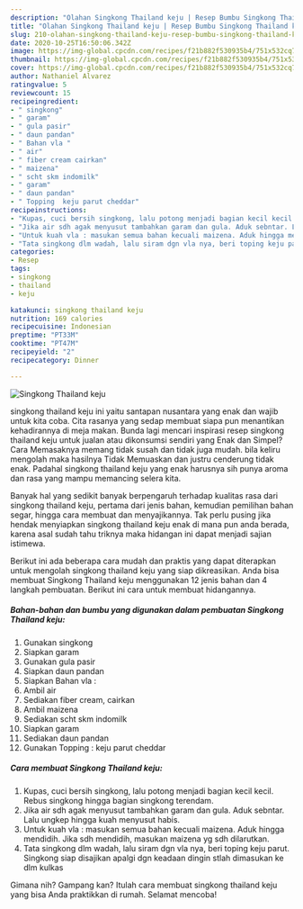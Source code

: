 ```yaml
---
description: "Olahan Singkong Thailand keju | Resep Bumbu Singkong Thailand keju Yang Paling Enak"
title: "Olahan Singkong Thailand keju | Resep Bumbu Singkong Thailand keju Yang Paling Enak"
slug: 210-olahan-singkong-thailand-keju-resep-bumbu-singkong-thailand-keju-yang-paling-enak
date: 2020-10-25T16:50:06.342Z
image: https://img-global.cpcdn.com/recipes/f21b882f530935b4/751x532cq70/singkong-thailand-keju-foto-resep-utama.jpg
thumbnail: https://img-global.cpcdn.com/recipes/f21b882f530935b4/751x532cq70/singkong-thailand-keju-foto-resep-utama.jpg
cover: https://img-global.cpcdn.com/recipes/f21b882f530935b4/751x532cq70/singkong-thailand-keju-foto-resep-utama.jpg
author: Nathaniel Alvarez
ratingvalue: 5
reviewcount: 15
recipeingredient:
- " singkong"
- " garam"
- " gula pasir"
- " daun pandan"
- " Bahan vla "
- " air"
- " fiber cream cairkan"
- " maizena"
- " scht skm indomilk"
- " garam"
- " daun pandan"
- " Topping  keju parut cheddar"
recipeinstructions:
- "Kupas, cuci bersih singkong, lalu potong menjadi bagian kecil kecil. Rebus singkong hingga bagian singkong terendam."
- "Jika air sdh agak menyusut tambahkan garam dan gula. Aduk sebntar. Lalu ungkep hingga kuah menyusut habis."
- "Untuk kuah vla : masukan semua bahan kecuali maizena. Aduk hingga mendidih. Jika sdh mendidih, masukan maizena yg sdh dilarutkan."
- "Tata singkong dlm wadah, lalu siram dgn vla nya, beri toping keju parut. Singkong siap disajikan apalgi dgn keadaan dingin stlah dimasukan ke dlm kulkas"
categories:
- Resep
tags:
- singkong
- thailand
- keju

katakunci: singkong thailand keju 
nutrition: 169 calories
recipecuisine: Indonesian
preptime: "PT33M"
cooktime: "PT47M"
recipeyield: "2"
recipecategory: Dinner

---
```



![Singkong Thailand keju](https://img-global.cpcdn.com/recipes/f21b882f530935b4/751x532cq70/singkong-thailand-keju-foto-resep-utama.jpg)


singkong thailand keju ini yaitu santapan nusantara yang enak dan wajib untuk kita coba. Cita rasanya yang sedap membuat siapa pun menantikan kehadirannya di meja makan.
Bunda lagi mencari inspirasi resep singkong thailand keju untuk jualan atau dikonsumsi sendiri yang Enak dan Simpel? Cara Memasaknya memang tidak susah dan tidak juga mudah. bila keliru mengolah maka hasilnya Tidak Memuaskan dan justru cenderung tidak enak. Padahal singkong thailand keju yang enak harusnya sih punya aroma dan rasa yang mampu memancing selera kita.

Banyak hal yang sedikit banyak berpengaruh terhadap kualitas rasa dari singkong thailand keju, pertama dari jenis bahan, kemudian pemilihan bahan segar, hingga cara membuat dan menyajikannya. Tak perlu pusing jika hendak menyiapkan singkong thailand keju enak di mana pun anda berada, karena asal sudah tahu triknya maka hidangan ini dapat menjadi sajian istimewa.




Berikut ini ada beberapa cara mudah dan praktis yang dapat diterapkan untuk mengolah singkong thailand keju yang siap dikreasikan. Anda bisa membuat Singkong Thailand keju menggunakan 12 jenis bahan dan 4 langkah pembuatan. Berikut ini cara untuk membuat hidangannya.

<!--inarticleads1-->

##### Bahan-bahan dan bumbu yang digunakan dalam pembuatan Singkong Thailand keju:

1. Gunakan  singkong
1. Siapkan  garam
1. Gunakan  gula pasir
1. Siapkan  daun pandan
1. Siapkan  Bahan vla :
1. Ambil  air
1. Sediakan  fiber cream, cairkan
1. Ambil  maizena
1. Sediakan  scht skm indomilk
1. Siapkan  garam
1. Sediakan  daun pandan
1. Gunakan  Topping : keju parut cheddar




<!--inarticleads2-->

##### Cara membuat Singkong Thailand keju:

1. Kupas, cuci bersih singkong, lalu potong menjadi bagian kecil kecil. Rebus singkong hingga bagian singkong terendam.
1. Jika air sdh agak menyusut tambahkan garam dan gula. Aduk sebntar. Lalu ungkep hingga kuah menyusut habis.
1. Untuk kuah vla : masukan semua bahan kecuali maizena. Aduk hingga mendidih. Jika sdh mendidih, masukan maizena yg sdh dilarutkan.
1. Tata singkong dlm wadah, lalu siram dgn vla nya, beri toping keju parut. Singkong siap disajikan apalgi dgn keadaan dingin stlah dimasukan ke dlm kulkas




Gimana nih? Gampang kan? Itulah cara membuat singkong thailand keju yang bisa Anda praktikkan di rumah. Selamat mencoba!
